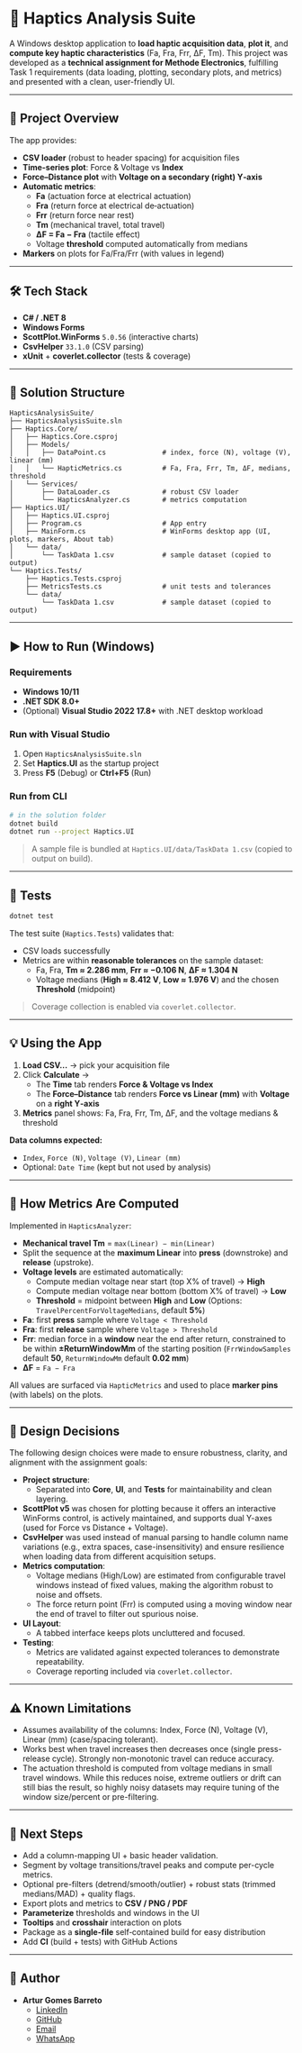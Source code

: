 # 🧰 Haptics Analysis Suite

A Windows desktop application to **load haptic acquisition data**, **plot it**, and **compute key haptic characteristics** (Fa, Fra, Frr, ΔF, Tm).   This project was developed as a **technical assignment for Methode Electronics**, fulfilling Task 1 requirements (data loading, plotting, secondary plots, and metrics) and presented with a clean, user-friendly UI.

---

## 📝 Project Overview

The app provides:

- **CSV loader** (robust to header spacing) for acquisition files
- **Time-series plot**: Force & Voltage vs **Index**
- **Force–Distance plot** with **Voltage on a secondary (right) Y‑axis**
- **Automatic metrics**:
  - **Fa** (actuation force at electrical actuation)
  - **Fra** (return force at electrical de‑actuation)
  - **Frr** (return force near rest)
  - **Tm** (mechanical travel, total travel)
  - **ΔF = Fa − Fra** (tactile effect)
  - Voltage **threshold** computed automatically from medians
- **Markers** on plots for Fa/Fra/Frr (with values in legend)

---

## 🛠️ Tech Stack

- **C# / .NET 8**
- **Windows Forms**
- **ScottPlot.WinForms** `5.0.56` (interactive charts)
- **CsvHelper** `33.1.0` (CSV parsing)
- **xUnit** + **coverlet.collector** (tests & coverage)

---

## 📂 Solution Structure

```
HapticsAnalysisSuite/
├── HapticsAnalysisSuite.sln
├── Haptics.Core/
│   ├── Haptics.Core.csproj
│   ├── Models/
│   │   ├── DataPoint.cs              # index, force (N), voltage (V), linear (mm)
│   │   └── HapticMetrics.cs          # Fa, Fra, Frr, Tm, ΔF, medians, threshold
│   └── Services/
│       ├── DataLoader.cs             # robust CSV loader
│       └── HapticsAnalyzer.cs        # metrics computation
├── Haptics.UI/
│   ├── Haptics.UI.csproj
│   ├── Program.cs                    # App entry
│   ├── MainForm.cs                   # WinForms desktop app (UI, plots, markers, About tab)
│   └── data/
│       └── TaskData 1.csv            # sample dataset (copied to output)
└── Haptics.Tests/
    ├── Haptics.Tests.csproj
    ├── MetricsTests.cs               # unit tests and tolerances
    └── data/
        └── TaskData 1.csv            # sample dataset (copied to output)
```

---

## ▶️ How to Run (Windows)

### Requirements
- **Windows 10/11**
- **.NET SDK 8.0+**
- (Optional) **Visual Studio 2022 17.8+** with .NET desktop workload

### Run with Visual Studio
1. Open `HapticsAnalysisSuite.sln`
2. Set **Haptics.UI** as the startup project
3. Press **F5** (Debug) or **Ctrl+F5** (Run)

### Run from CLI
```bash
# in the solution folder
dotnet build
dotnet run --project Haptics.UI
```

> A sample file is bundled at `Haptics.UI/data/TaskData 1.csv` (copied to output on build).

---

## 🧪 Tests

```bash
dotnet test
```

The test suite (`Haptics.Tests`) validates that:
- CSV loads successfully
- Metrics are within **reasonable tolerances** on the sample dataset:
  - Fa, Fra, **Tm ≈ 2.286 mm**, **Frr ≈ −0.106 N**, **ΔF ≈ 1.304 N**
  - Voltage medians (**High ≈ 8.412 V**, **Low ≈ 1.976 V**) and the chosen **Threshold** (midpoint)

> Coverage collection is enabled via `coverlet.collector`.

---

## 💡 Using the App

1. **Load CSV…** → pick your acquisition file
2. Click **Calculate** →
   - The **Time** tab renders **Force & Voltage vs Index**
   - The **Force–Distance** tab renders **Force vs Linear (mm)** with **Voltage** on a **right Y‑axis**
3. **Metrics** panel shows: Fa, Fra, Frr, Tm, ΔF, and the voltage medians & threshold

**Data columns expected:**
- `Index`, `Force (N)`, `Voltage (V)`, `Linear (mm)`
- Optional: `Date Time` (kept but not used by analysis)

---

## 📐 How Metrics Are Computed

Implemented in `HapticsAnalyzer`:

- **Mechanical travel Tm** = `max(Linear) − min(Linear)`  
- Split the sequence at the **maximum Linear** into **press** (downstroke) and **release** (upstroke).
- **Voltage levels** are estimated automatically:
  - Compute median voltage near start (top X% of travel) → **High**
  - Compute median voltage near bottom (bottom X% of travel) → **Low**
  - **Threshold** = midpoint between **High** and **Low** (Options: `TravelPercentForVoltageMedians`, default **5%**)
- **Fa**: first **press** sample where `Voltage < Threshold`
- **Fra**: first **release** sample where `Voltage > Threshold`
- **Frr**: median force in a **window** near the end after return, constrained to be within **±ReturnWindowMm** of the starting position (`FrrWindowSamples` default **50**, `ReturnWindowMm` default **0.02 mm**)
- **ΔF** = `Fa − Fra`

All values are surfaced via `HapticMetrics` and used to place **marker pins** (with labels) on the plots.

---

## 🧩 Design Decisions

The following design choices were made to ensure robustness, clarity, and alignment with the assignment goals:

- **Project structure**:
  - Separated into **Core**, **UI**, and **Tests** for maintainability and clean layering.
- **ScottPlot v5** was chosen for plotting because it offers an interactive WinForms control, is actively maintained, and supports dual Y-axes (used for Force vs Distance + Voltage).
- **CsvHelper** was used instead of manual parsing to handle column name variations (e.g., extra spaces, case-insensitivity) and ensure resilience when loading data from different acquisition setups.
- **Metrics computation**:
  - Voltage medians (High/Low) are estimated from configurable travel windows instead of fixed values, making the algorithm robust to noise and offsets.
  - The force return point (Frr) is computed using a moving window near the end of travel to filter out spurious noise.
- **UI Layout**:
  - A tabbed interface keeps plots uncluttered and focused.
- **Testing**:
  - Metrics are validated against expected tolerances to demonstrate repeatability.
  - Coverage reporting included via `coverlet.collector`.

---

## ⚠️ Known Limitations

- Assumes availability of the columns: Index, Force (N), Voltage (V), Linear (mm) (case/spacing tolerant).
- Works best when travel increases then decreases once (single press-release cycle). Strongly non-monotonic travel can reduce accuracy.
- The actuation threshold is computed from voltage medians in small travel windows. While this reduces noise, extreme outliers or drift can still bias the result, so highly noisy datasets may require tuning of the window size/percent or pre-filtering.

---

## 🔮 Next Steps

- Add a column-mapping UI + basic header validation.
- Segment by voltage transitions/travel peaks and compute per-cycle metrics.
-  Optional pre-filters (detrend/smooth/outlier) + robust stats (trimmed medians/MAD) + quality flags.
- Export plots and metrics to **CSV / PNG / PDF**
- **Parameterize** thresholds and windows in the UI
- **Tooltips** and **crosshair** interaction on plots
- Package as a **single‑file** self‑contained build for easy distribution
- Add **CI** (build + tests) with GitHub Actions

---

## 👤 Author

- **Artur Gomes Barreto**  
  - [LinkedIn](https://www.linkedin.com/in/arturgomesbarreto/)  
  - [GitHub](https://github.com/ArturBarreto) 
  - [Email](mailto:artur.gomes.barreto@gmail.com)  
  - [WhatsApp](https://api.whatsapp.com/send?phone=35677562008)  


